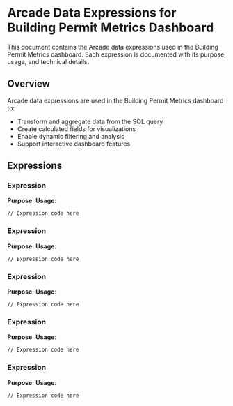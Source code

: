 # Arcade Data Expressions for Building Permit Metrics Dashboard

This document contains the Arcade data expressions used in the Building Permit Metrics dashboard. Each expression is documented with its purpose, usage, and technical details.

## Overview
Arcade data expressions are used in the Building Permit Metrics dashboard to:
- Transform and aggregate data from the SQL query
- Create calculated fields for visualizations
- Enable dynamic filtering and analysis
- Support interactive dashboard features

## Expressions

### Expression
**Purpose**: 
**Usage**: 

```arcade
// Expression code here
```

### Expression
**Purpose**: 
**Usage**: 

```arcade
// Expression code here
```

### Expression
**Purpose**: 
**Usage**: 

```arcade
// Expression code here
```

### Expression
**Purpose**: 
**Usage**: 

```arcade
// Expression code here
```

### Expression
**Purpose**: 
**Usage**: 

```arcade
// Expression code here
```